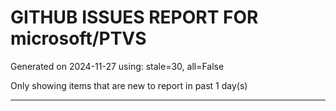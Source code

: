 
# GITHUB ISSUES REPORT FOR microsoft/PTVS


Generated on 2024-11-27 using: stale=30, all=False


Only showing items that are new to report in past 1 day(s)


---




















